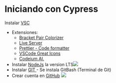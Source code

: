 # <a name="iniciando-con-cypress"></a>Iniciando con Cypress

Instalar [VSC](https://code.visualstudio.com/download)
- Extensiones:
    - [Bracket Pair Colorizer ](https://marketplace.visualstudio.com/items?itemName=ritwickdey.LiveServer)
    - [Live Server ](https://marketplace.visualstudio.com/items?itemName=ritwickdey.LiveServer "Live Server ")
    - [Prettier - Code formatter ](https://marketplace.visualstudio.com/items?itemName=esbenp.prettier-vscode)
    - [VSCode Great Icons](https://marketplace.visualstudio.com/items?itemName=emmanuelbeziat.vscode-great-icons)
    - [Codeium AI. ](https://marketplace.visualstudio.com/items?itemName=emmanuelbeziat.vscode-great-icons)
- Instalar [NodeJs](https://nodejs.org/en) la version LTS![](https://xurxodev.com/content/images/size/w100/2015/12/Node-js-Logo.png)
- Instalar [GIT ](https://git-scm.com/downloads) - Se instala GitBash (Terminal de Git) ![]()
- Crear cuenta en [GitHub](https://github.com/) ![](https://upload.wikimedia.org/wikipedia/commons/thumb/c/c2/GitHub_Invertocat_Logo.svg/20px-GitHub_Invertocat_Logo.svg.png )
